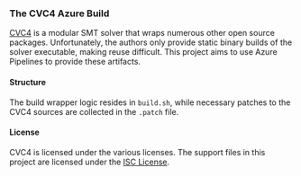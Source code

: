 ### The CVC4 Azure Build

[CVC4](https://cvc4.github.io/) is a modular SMT solver that wraps numerous other open source packages. Unfortunately,
the authors only provide static binary builds of the solver executable, making reuse difficult. This project aims to use
Azure Pipelines to provide these artifacts.

#### Structure

The build wrapper logic resides in `build.sh`, while necessary patches to the CVC4 sources are collected in the
`.patch` file. 

#### License

CVC4 is licensed under the various licenses. The support files in this project are licensed under the
[ISC License](https://opensource.org/licenses/ISC).